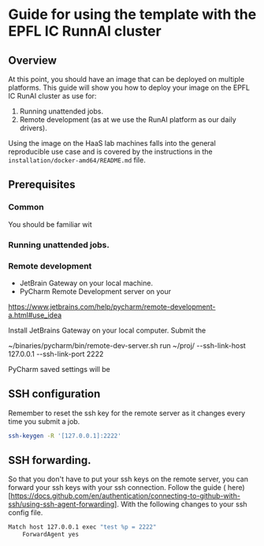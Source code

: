 # Guide for using the template with the EPFL IC RunnAI cluster

## Overview

At this point, you should have an image that can be deployed on multiple platforms.
This guide will show you how to deploy your image on the EPFL IC RunAI cluster as use for:

1. Running unattended jobs.
2. Remote development (as at <lab-name> we use the RunAI platform as our daily drivers).

Using the image on the HaaS lab machines falls into the general reproducible use case and is covered by the
instructions in the `installation/docker-amd64/README.md` file.

## Prerequisites

### Common

You should be familiar wit

### Running unattended jobs.

### Remote development

- JetBrain Gateway on your local machine.
- PyCharm Remote Development server on your

https://www.jetbrains.com/help/pycharm/remote-development-a.html#use_idea

Install JetBrains Gateway on your local computer.
Submit the

~/binaries/pycharm/bin/remote-dev-server.sh run ~/proj/ --ssh-link-host 127.0.0.1 --ssh-link-port 2222

PyCharm saved settings will be

## SSH configuration

Remember to reset the ssh key for the remote server as it changes every time you submit a job.

```bash
ssh-keygen -R '[127.0.0.1]:2222'
```

## SSH forwarding.

So that you don't have to put your ssh keys on the remote server, you can forward your ssh keys with your ssh
connection.
Follow the guide (
here)[https://docs.github.com/en/authentication/connecting-to-github-with-ssh/using-ssh-agent-forwarding].
With the following changes to your ssh config file.

```bash
Match host 127.0.0.1 exec "test %p = 2222"
	ForwardAgent yes
```
